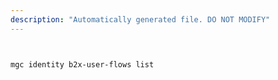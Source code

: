 ```yaml
---
description: "Automatically generated file. DO NOT MODIFY"
---
```


```bash


mgc identity b2x-user-flows list

```